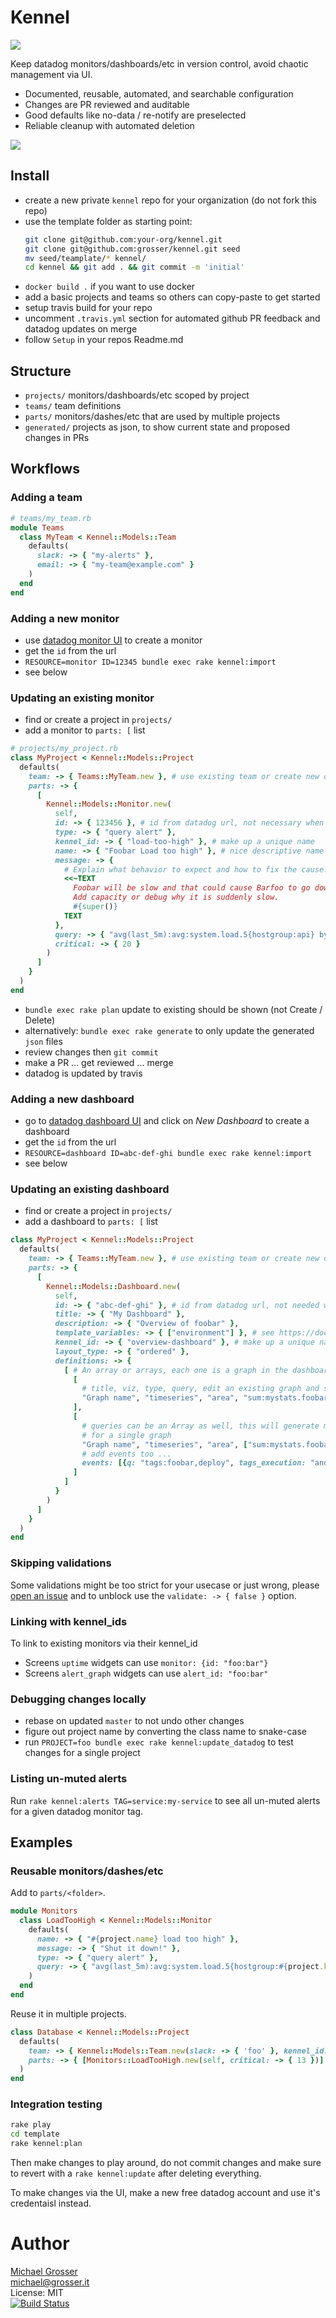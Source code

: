 # Kennel

![](template/github/cage.jpg?raw=true)

Keep datadog monitors/dashboards/etc in version control, avoid chaotic management via UI.

 - Documented, reusable, automated, and searchable configuration
 - Changes are PR reviewed and auditable
 - Good defaults like no-data / re-notify are preselected
 - Reliable cleanup with automated deletion

![](template/github/screen.png?raw=true)
<!-- NOT IN template/Readme.md  -->
## Install

 - create a new private `kennel` repo for your organization (do not fork this repo)
 - use the template folder as starting point:
    ```Bash
    git clone git@github.com:your-org/kennel.git
    git clone git@github.com:grosser/kennel.git seed
    mv seed/teamplate/* kennel/
    cd kennel && git add . && git commit -m 'initial'
    ```
 - `docker build .` if you want to use docker
 - add a basic projects and teams so others can copy-paste to get started
 - setup travis build for your repo
 - uncomment `.travis.yml` section for automated github PR feedback and datadog updates on merge
 - follow `Setup` in your repos Readme.md
<!-- NOT IN -->

## Structure

 - `projects/` monitors/dashboards/etc scoped by project
 - `teams/` team definitions
 - `parts/` monitors/dashes/etc that are used by multiple projects
 - `generated/` projects as json, to show current state and proposed changes in PRs

## Workflows

<!-- ONLY IN template/Readme.md
### Setup
 - clone the repo
 - `gem install bundler && bundle install`
 - `cp .env.example .env`
 - open [Datadog API Settings](https://app.datadoghq.com/account/settings#api)
 - find or create your personal "Application Key" and add it to `.env` as `DATADOG_APP_KEY=` (will be on the last page if new)
 - copy any `API Key` and add it to `.env` as `DATADOG_API_KEY`
-->

### Adding a team

```Ruby
# teams/my_team.rb
module Teams
  class MyTeam < Kennel::Models::Team
    defaults(
      slack: -> { "my-alerts" },
      email: -> { "my-team@example.com" }
    )
  end
end
```

### Adding a new monitor
 - use [datadog monitor UI](https://app.datadoghq.com/monitors#create/metric) to create a monitor
 - get the `id` from the url
 - `RESOURCE=monitor ID=12345 bundle exec rake kennel:import`
 - see below

### Updating an existing monitor
 - find or create a project in `projects/`
 - add a monitor to `parts: [` list
  ```Ruby
  # projects/my_project.rb
  class MyProject < Kennel::Models::Project
    defaults(
      team: -> { Teams::MyTeam.new }, # use existing team or create new one in teams/
      parts: -> {
        [
          Kennel::Models::Monitor.new(
            self,
            id: -> { 123456 }, # id from datadog url, not necessary when creating a new monitor
            type: -> { "query alert" },
            kennel_id: -> { "load-too-high" }, # make up a unique name
            name: -> { "Foobar Load too high" }, # nice descriptive name that will show up in alerts and emails
            message: -> {
              # Explain what behavior to expect and how to fix the cause. Use #{super()} to add team notifications.
              <<~TEXT
                Foobar will be slow and that could cause Barfoo to go down.
                Add capacity or debug why it is suddenly slow.
                #{super()}
              TEXT
            },
            query: -> { "avg(last_5m):avg:system.load.5{hostgroup:api} by {pod} > #{critical}" }, # replace actual value with #{critical} to keep them in sync
            critical: -> { 20 }
          )
        ]
      }
    )
  end
  ```
 - `bundle exec rake plan` update to existing should be shown (not Create / Delete)
 - alternatively: `bundle exec rake generate` to only update the generated `json` files
 - review changes then `git commit`
 - make a PR ... get reviewed ... merge
 - datadog is updated by travis

### Adding a new dashboard
 - go to [datadog dashboard UI](https://app.datadoghq.com/dashboard/lists) and click on _New Dashboard_ to create a dashboard
 - get the `id` from the url
 - `RESOURCE=dashboard ID=abc-def-ghi bundle exec rake kennel:import`
 - see below

### Updating an existing dashboard
 - find or create a project in `projects/`
 - add a dashboard to `parts: [` list
  ```Ruby
  class MyProject < Kennel::Models::Project
    defaults(
      team: -> { Teams::MyTeam.new }, # use existing team or create new one in teams/
      parts: -> {
        [
          Kennel::Models::Dashboard.new(
            self,
            id: -> { "abc-def-ghi" }, # id from datadog url, not needed when creating a new dashboard
            title: -> { "My Dashboard" },
            description: -> { "Overview of foobar" },
            template_variables: -> { ["environment"] }, # see https://docs.datadoghq.com/api/?lang=ruby#timeboards
            kennel_id: -> { "overview-dashboard" }, # make up a unique name
            layout_type: -> { "ordered" },
            definitions: -> {
              [ # An array or arrays, each one is a graph in the dashboard, alternatively a hash for finer control
                [
                  # title, viz, type, query, edit an existing graph and see the json definition
                  "Graph name", "timeseries", "area", "sum:mystats.foobar{$environment}"
                ],
                [
                  # queries can be an Array as well, this will generate multiple requests
                  # for a single graph
                  "Graph name", "timeseries", "area", ["sum:mystats.foobar{$environment}", "sum:mystats.success{$environment}"],
                  # add events too ...
                  events: [{q: "tags:foobar,deploy", tags_execution: "and"}]
                ]
              ]
            }
          )
        ]
      }
    )
  end
 ```

### Skipping validations

Some validations might be too strict for your usecase or just wrong, please [open an issue](https://github.com/grosser/kennel/issues) and
to unblock use the `validate: -> { false }` option.

### Linking with kennel_ids

To link to existing monitors via their kennel_id

 - Screens `uptime` widgets can use `monitor: {id: "foo:bar"}`
 - Screens `alert_graph` widgets can use `alert_id: "foo:bar"`

### Debugging changes locally

 - rebase on updated `master` to not undo other changes
 - figure out project name by converting the class name to snake-case
 - run `PROJECT=foo bundle exec rake kennel:update_datadog` to test changes for a single project

### Listing un-muted alerts

Run `rake kennel:alerts TAG=service:my-service` to see all un-muted alerts for a given datadog monitor tag.

## Examples

### Reusable monitors/dashes/etc

Add to `parts/<folder>`.

```Ruby
module Monitors
  class LoadTooHigh < Kennel::Models::Monitor
    defaults(
      name: -> { "#{project.name} load too high" },
      message: -> { "Shut it down!" },
      type: -> { "query alert" },
      query: -> { "avg(last_5m):avg:system.load.5{hostgroup:#{project.kennel_id}} by {pod} > #{critical}" }
    )
  end
end
```

Reuse it in multiple projects.

```Ruby
class Database < Kennel::Models::Project
  defaults(
    team: -> { Kennel::Models::Team.new(slack: -> { 'foo' }, kennel_id: -> { 'foo' }) },
    parts: -> { [Monitors::LoadTooHigh.new(self, critical: -> { 13 })] }
  )
end
```
<!-- NOT IN template/Readme.md -->

### Integration testing

```Bash
rake play
cd template
rake kennel:plan
```

Then make changes to play around, do not commit changes and make sure to revert with a `rake kennel:update` after deleting everything.

To make changes via the UI, make a new free datadog account and use it's credentaisl instead.

Author
======
[Michael Grosser](http://grosser.it)<br/>
michael@grosser.it<br/>
License: MIT<br/>
[![Build Status](https://travis-ci.org/grosser/kennel.png)](https://travis-ci.org/grosser/kennel)
<!-- NOT IN -->
